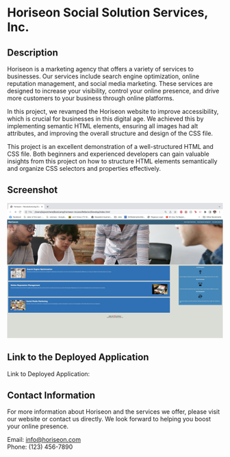 # Horiseon Social Solution Services, Inc.

## Description

Horiseon is a marketing agency that offers a variety of services to businesses. Our services include search engine optimization, online reputation management, and social media marketing. These services are designed to increase your visibility, control your online presence, and drive more customers to your business through online platforms.

In this project, we revamped the Horiseon website to improve accessibility, which is crucial for businesses in this digital age. We achieved this by implementing semantic HTML elements, ensuring all images had alt attributes, and improving the overall structure and design of the CSS file.

This project is an excellent demonstration of a well-structured HTML and CSS file. Both beginners and experienced developers can gain valuable insights from this project on how to structure HTML elements semantically and organize CSS selectors and properties effectively.

## Screenshot

![Horiseon website screenshot](./Develop/assets/images/01-html-css-git-homework-demo.jpg)

## Link to the Deployed Application

Link to Deployed Application: 

## Contact Information

For more information about Horiseon and the services we offer, please visit our website or contact us directly. We look forward to helping you boost your online presence.

Email: info@horiseon.com  
Phone: (123) 456-7890
